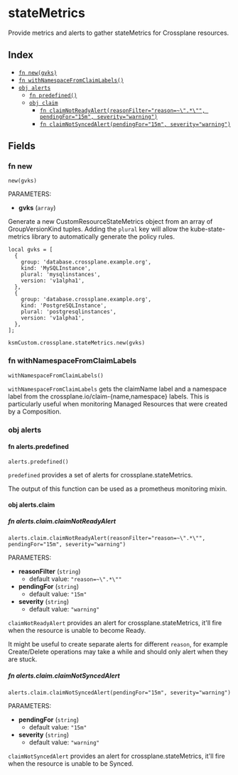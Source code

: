 # stateMetrics

Provide metrics and alerts to gather stateMetrics for Crossplane resources.

## Index

* [`fn new(gvks)`](#fn-new)
* [`fn withNamespaceFromClaimLabels()`](#fn-withnamespacefromclaimlabels)
* [`obj alerts`](#obj-alerts)
  * [`fn predefined()`](#fn-alertspredefined)
  * [`obj claim`](#obj-alertsclaim)
    * [`fn claimNotReadyAlert(reasonFilter="reason=~\".*\"", pendingFor="15m", severity="warning")`](#fn-alertsclaimclaimnotreadyalert)
    * [`fn claimNotSyncedAlert(pendingFor="15m", severity="warning")`](#fn-alertsclaimclaimnotsyncedalert)

## Fields

### fn new

```jsonnet
new(gvks)
```

PARAMETERS:

* **gvks** (`array`)

Generate a new CustomResourceStateMetrics object from an array of GroupVersionKind tuples. Adding the `plural` key will allow the kube-state-metrics library to automatically generate the policy rules.

```jsonnet
local gvks = [
  {
    group: 'database.crossplane.example.org',
    kind: 'MySQLInstance',
    plural: 'mysqlinstances',
    version: 'v1alpha1',
  },
  {
    group: 'database.crossplane.example.org',
    kind: 'PostgreSQLInstance',
    plural: 'postgresqlinstances',
    version: 'v1alpha1',
  },
];

ksmCustom.crossplane.stateMetrics.new(gvks)
```

### fn withNamespaceFromClaimLabels

```jsonnet
withNamespaceFromClaimLabels()
```


`withNamespaceFromClaimLabels` gets the claimName label and a namespace label from the crossplane.io/claim-{name,namespace} labels. This is particularly useful when monitoring Managed Resources that were created by a Composition.

### obj alerts


#### fn alerts.predefined

```jsonnet
alerts.predefined()
```


`predefined` provides a set of alerts for crossplane.stateMetrics.

The output of this function can be used as a prometheus monitoring mixin.

#### obj alerts.claim


##### fn alerts.claim.claimNotReadyAlert

```jsonnet
alerts.claim.claimNotReadyAlert(reasonFilter="reason=~\".*\"", pendingFor="15m", severity="warning")
```

PARAMETERS:

* **reasonFilter** (`string`)
   - default value: `"reason=~\".*\""`
* **pendingFor** (`string`)
   - default value: `"15m"`
* **severity** (`string`)
   - default value: `"warning"`

`claimNotReadyAlert` provides an alert for crossplane.stateMetrics, it'll fire when the resource is unable to become Ready.

It might be useful to create separate alerts for different `reason`, for example Create/Delete operations may take a while and should only alert when they are stuck.

##### fn alerts.claim.claimNotSyncedAlert

```jsonnet
alerts.claim.claimNotSyncedAlert(pendingFor="15m", severity="warning")
```

PARAMETERS:

* **pendingFor** (`string`)
   - default value: `"15m"`
* **severity** (`string`)
   - default value: `"warning"`

`claimNotSyncedAlert` provides an alert for crossplane.stateMetrics, it'll fire when the resource is unable to be Synced.